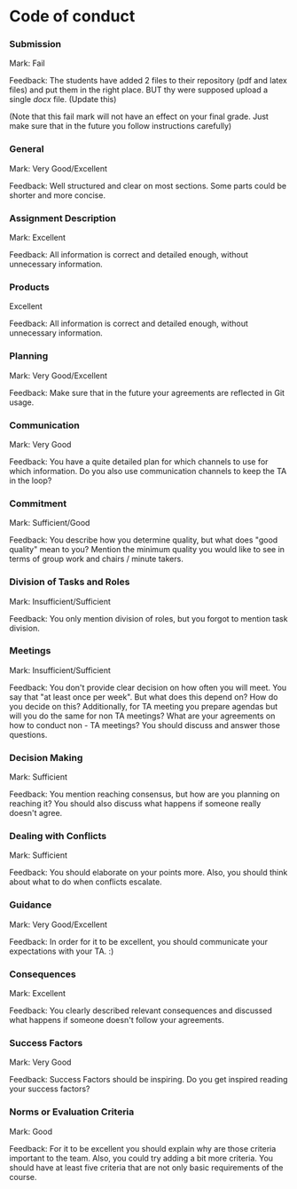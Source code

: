 # Code of conduct

### Submission

Mark: Fail

Feedback: The students have added 2 files to their repository (pdf and latex files) and put them in the right place. BUT 
thy were supposed upload a single _docx_ file. (Update this)

(Note that this fail mark will not have an effect on your final grade.
Just make sure that in the future you follow instructions carefully)

### General

Mark: Very Good/Excellent

Feedback: Well structured and clear on most sections. Some parts could be shorter and more concise. 


### Assignment Description

Mark: Excellent

Feedback: All information is correct and detailed enough, without unnecessary information.


### Products

Excellent

Feedback: All information is correct and detailed enough, without unnecessary information.

### Planning

Mark: Very Good/Excellent

Feedback: Make sure that in the future your agreements are reflected in Git usage.

### Communication

Mark: Very Good

Feedback: You have a quite detailed plan for which channels to use for which information. 
Do you also use communication channels to keep the TA in the loop? 


### Commitment

Mark: Sufficient/Good

Feedback: You describe how you determine quality, but what does "good quality" mean to you? 
Mention the minimum quality you would like to see in terms of group work and chairs / minute takers.


### Division of Tasks and Roles

Mark: Insufficient/Sufficient

Feedback: You only mention division of roles, but you forgot to mention task division. 

### Meetings

Mark: Insufficient/Sufficient

Feedback: You don't provide clear decision on how often you will meet. You say that "at least once per week". 
But what does this depend on? How do you decide on this?
Additionally, for TA meeting you prepare agendas but will you do the same for non TA meetings?
What are your agreements on how to conduct non - TA meetings? You should discuss and answer those questions.

### Decision Making

Mark: Sufficient

Feedback: You mention reaching consensus, but how are you planning on reaching it? 
You should also discuss what happens if someone really doesn't agree.

### Dealing with Conflicts

Mark: Sufficient

Feedback: You should elaborate on your points more. Also, you should think about what to do when conflicts escalate. 

### Guidance

Mark: Very Good/Excellent 

Feedback: In order for it to be excellent, you should communicate your expectations with your TA. :)

### Consequences

Mark: Excellent

Feedback: You clearly described relevant consequences and discussed what happens if someone doesn't follow your agreements.

### Success Factors

Mark: Very Good

Feedback: Success Factors should be inspiring. Do you get inspired reading your success factors? 

### Norms or Evaluation Criteria
 
Mark: Good

Feedback: For it to be excellent you should explain why are those criteria important to the team. 
Also, you could try adding a bit more criteria. 
You should have at least five criteria that are not only basic requirements of the course. 

